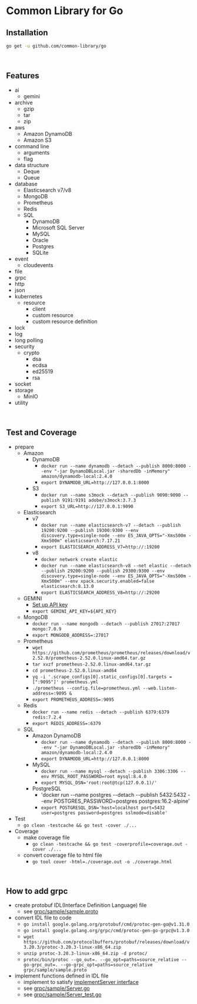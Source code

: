 # Common Library for Go

## Installation
```bash
go get -u github.com/common-library/go
```

<br/>

## Features
 - ai
   - gemini
 - archive
   - gzip
   - tar
   - zip
 - aws
   - Amazon DynamoDB
   - Amazon S3
 - command line
   - arguments
   - flag
 - data structure
   - Deque
   - Queue
 - database
   - Elasticsearch v7/v8
   - MongoDB
   - Prometheus
   - Redis
   - SQL
     - DynamoDB
     - Microsoft SQL Server
     - MySQL
     - Oracle
     - Postgres
     - SQLite
 - event
   - cloudevents
 - file
 - grpc
 - http
 - json
 - kubernetes
   - resource
     - client
     - custom resource
     - custom resource definition
 - lock
 - log
 - long polling
 - security
   - crypto
     - dsa
     - ecdsa
     - ed25519
     - rsa
 - socket
 - storage
   - MinIO
 - utility

<br/>

## Test and Coverage
 - prepare
   - Amazon
     - DynamoDB
       - `docker run --name dynamodb --detach --publish 8000:8000 --env "-jar DynamoDBLocal.jar -sharedDb -inMemory" amazon/dynamodb-local:2.4.0`
       - `export DYNAMODB_URL=http://127.0.0.1:8000`
     - S3
       - `docker run --name s3mock --detach --publish 9090:9090 --publish 9191:9191 adobe/s3mock:3.7.3`
       - `export S3_URL=http://127.0.0.1:9090`
   - Elasticsearch
     - v7
       - `docker run --name elasticsearch-v7 --detach --publish 19200:9200 --publish 19300:9300 --env discovery.type=single-node --env ES_JAVA_OPTS="-Xms500m -Xmx500m" elasticsearch:7.17.21`
       - `export ELASTICSEARCH_ADDRESS_V7=http://:19200`
     - v8
       - `docker network create elastic`
       - `docker run --name elasticsearch-v8 --net elastic --detach --publish 29200:9200 --publish 29300:9300 --env discovery.type=single-node --env ES_JAVA_OPTS="-Xms500m -Xmx500m" --env xpack.security.enabled=false elasticsearch:8.13.0`
       - `export ELASTICSEARCH_ADDRESS_V8=http://:29200`
   - GEMINI
     - [Set up API key](https://ai.google.dev/gemini-api/docs/get-started/tutorial?lang=go&hl=ko#set-up-api-key)
     - `export GEMINI_API_KEY=${API_KEY}`
   - MongoDB
     - `docker run --name mongodb --detach --publish 27017:27017 mongo:7.0.9`
     - `export MONGODB_ADDRESS=:27017`
   - Prometheus
     - `wget https://github.com/prometheus/prometheus/releases/download/v2.52.0/prometheus-2.52.0.linux-amd64.tar.gz`
     - `tar xvzf prometheus-2.52.0.linux-amd64.tar.gz`
     - `cd prometheus-2.52.0.linux-amd64`
     - `yq -i '.scrape_configs[0].static_configs[0].targets = [":9095"]' prometheus.yml`
     - `./prometheus --config.file=prometheus.yml --web.listen-address=:9095 &`
     - `export PROMETHEUS_ADDRESS=:9095`
   - Redis
     - `docker run --name redis --detach --publish 6379:6379 redis:7.2.4`
     - `export REDIS_ADDRESS=:6379`
   - SQL
     - Amazon DynamoDB
       - `docker run --name dynamodb --detach --publish 8000:8000 --env "-jar DynamoDBLocal.jar -sharedDb -inMemory" amazon/dynamodb-local:2.4.0`
       - `export DYNAMODB_URL=http://127.0.0.1:8000`
     - MySQL
       - `docker run --name mysql --detach --publish 3306:3306 --env MYSQL_ROOT_PASSWORD=root mysql:8.4.0`
       - `export MYSQL_DSN='root:root@tcp(127.0.0.1)/'`
     - PostgreSQL
       - 'docker run --name postgres --detach --publish 5432:5432 --env POSTGRES_PASSWORD=postgres postgres:16.2-alpine'
       - `export POSTGRESQL_DSN='host=localhost port=5432 user=postgres password=postgres sslmode=disable'`
 - Test
   - `go clean -testcache && go test -cover ./...`
 - Coverage
   - make coverage file
     - `go clean -testcache && go test -coverprofile=coverage.out -cover ./...`
   - convert coverage file to html file
     - `go tool cover -html=./coverage.out -o ./coverage.html`

<br/>

## How to add grpc
 - create protobuf IDL(Interface Definition Language) file
   - see [grpc/sample/sample.proto](https://github.com/common-library/go/blob/main/grpc/sample/sample.proto)
 - convert IDL file to code
   - `go install google.golang.org/protobuf/cmd/protoc-gen-go@v1.31.0`
   - `go install google.golang.org/grpc/cmd/protoc-gen-go-grpc@v1.3.0`
   - `wget https://github.com/protocolbuffers/protobuf/releases/download/v3.20.3/protoc-3.20.3-linux-x86_64.zip`
   - `unzip protoc-3.20.3-linux-x86_64.zip -d protoc/`
   - `protoc/bin/protoc --go_out=. --go_opt=paths=source_relative --go-grpc_out=. --go-grpc_opt=paths=source_relative grpc/sample/sample.proto`
  - implement functions defined in IDL file
    - implement to satisfy [implementServer interface](https://github.com/common-library/go/blob/main/grpc/server.go)
    - see [grpc/sample/Server.go](https://github.com/common-library/go/blob/main/grpc/sample/Server.go)
    - see [grpc/sample/Server_test.go](https://github.com/common-library/go/blob/main/grpc/sample/Server_test.go)
